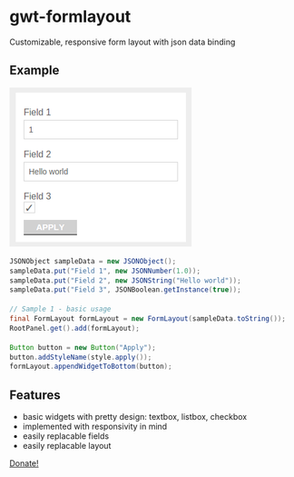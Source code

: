 # gwt-formlayout
Customizable, responsive form layout with json data binding

## Example
![Form example](https://raw.githubusercontent.com/hugzhorolo/gwt-formlayout/master/doc/DemoForm.png)
```java
JSONObject sampleData = new JSONObject();
sampleData.put("Field 1", new JSONNumber(1.0));
sampleData.put("Field 2", new JSONString("Hello world"));
sampleData.put("Field 3", JSONBoolean.getInstance(true));

// Sample 1 - basic usage
final FormLayout formLayout = new FormLayout(sampleData.toString());
RootPanel.get().add(formLayout);

Button button = new Button("Apply");
button.addStyleName(style.apply());
formLayout.appendWidgetToBottom(button);
```

## Features
* basic widgets with pretty design: textbox, listbox, checkbox
* implemented with responsivity in mind
* easily replacable fields
* easily replacable layout

[Donate!](https://www.paypal.com/cgi-bin/webscr?cmd=_s-xclick&hosted_button_id=MPTFKRPF7LUHL)
